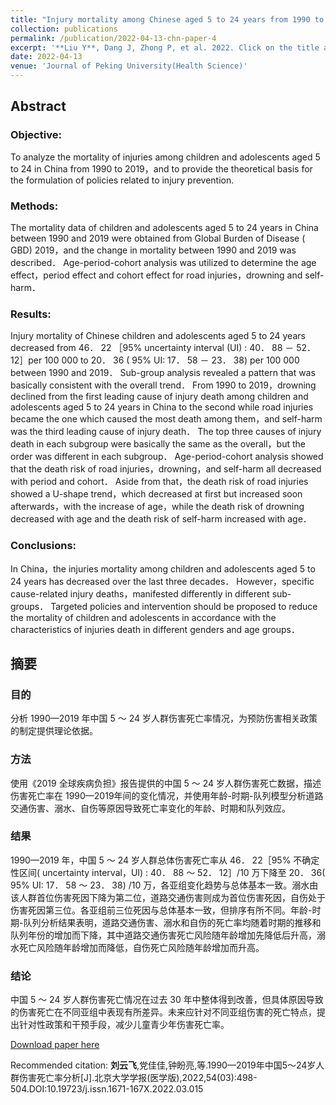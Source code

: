 ```yaml
---
title: "Injury mortality among Chinese aged 5 to 24 years from 1990 to 2019 (in Chinese)"
collection: publications
permalink: /publication/2022-04-13-chn-paper-4
excerpt: '**Liu Y**, Dang J, Zhong P, et al. 2022. Click on the title above to view the abstract and download the full article.'
date: 2022-04-13
venue: 'Journal of Peking University(Health Science)'
---
```


## Abstract

### Objective: 
To analyze the mortality of injuries among children and adolescents aged 5 to 24 in China from 1990 to 2019，and to provide the theoretical basis for the formulation of policies related to injury prevention.

### Methods: 
The mortality data of children and adolescents aged 5 to 24 years in China between 1990 and 2019 were obtained from Global Burden of Disease ( GBD) 2019，and the change in mortality between 1990 and 2019 was described． Age-period-cohort analysis was utilized to determine the age effect，period effect and cohort effect for road injuries，drowning and self-harm． 

### Results: 
Injury mortality of Chinese children and adolescents aged 5 to 24 years decreased from 46． 22 ［95% uncertainty interval (UI) : 40． 88 － 52． 12］per 100 000 to 20． 36 ( 95% UI: 17． 58 － 23． 38) per 100 000 between 1990 and 2019． Sub-group analysis revealed a pattern that was basically consistent with the overall trend．
From 1990 to 2019，drowning declined from the first leading cause of injury death among children and adolescents aged 5 to 24 years in China to the second while road injuries became the one which caused the most death among them，and self-harm was the third leading cause of injury death． The top three causes of injury death in each subgroup were basically the same as the overall，but the order was different in each subgroup． Age-period-cohort analysis showed that the death risk of road injuries，drowning，and self-harm all decreased with period and cohort． Aside from that，the death risk of road injuries showed a U-shape trend，which decreased at first but increased soon afterwards，with the increase of age，while the death risk of drowning decreased with age and the death risk of self-harm increased with age．

### Conclusions: 
In China，the injuries mortality among children and adolescents aged 5 to 24 years has decreased over the last three decades． However，specific cause-related injury deaths，manifested differently in different sub-groups． Targeted policies and intervention should be proposed to reduce the mortality of children and adolescents in accordance with the characteristics of injuries death in different genders and age
groups．

## 摘要 
### 目的 
分析 1990—2019 年中国 5 ～ 24 岁人群伤害死亡率情况，为预防伤害相关政策的制定提供理论依据。 

### 方法 
使用《2019 全球疾病负担》报告提供的中国 5 ～ 24 岁人群伤害死亡数据，描述伤害死亡率在 1990—2019年间的变化情况，并使用年龄-时期-队列模型分析道路交通伤害、溺水、自伤等原因导致死亡率变化的年龄、时期和队列效应。

### 结果 
1990—2019 年，中国 5 ～ 24 岁人群总体伤害死亡率从 46． 22［95% 不确定性区间( uncertainty interval，UI) : 40． 88 ～ 52． 12］/10 万下降至 20． 36( 95% UI: 17． 58 ～ 23． 38) /10 万，各亚组变化趋势与总体基本一致。溺水由该人群首位伤害死因下降为第二位，道路交通伤害则成为首位伤害死因，自伤处于伤害死因第三位。各亚组前三位死因与总体基本一致，但排序有所不同。年龄-时期-队列分析结果表明，道路交通伤害、溺水和自伤的死亡率均随着时期的推移和队列年份的增加而下降，其中道路交通伤害死亡风险随年龄增加先降低后升高，溺水死亡风险随年龄增加而降低，自伤死亡风险随年龄增加而升高。
  
### 结论 
中国 5 ～ 24 岁人群伤害死亡情况在过去 30 年中整体得到改善，但具体原因导致的伤害死亡在不同亚组中表现有所差异。未来应针对不同亚组伤害的死亡特点，提出针对性政策和干预手段，减少儿童青少年伤害死亡率。

[Download paper here](http://MelatoninMT.github.io/files/2004—2018年中国5_19岁儿童青少年死亡率变化趋势分析.pdf)

Recommended citation: **刘云飞**,党佳佳,钟盼亮,等.1990—2019年中国5～24岁人群伤害死亡率分析[J].北京大学学报(医学版),2022,54(03):498-504.DOI:10.19723/j.issn.1671-167X.2022.03.015